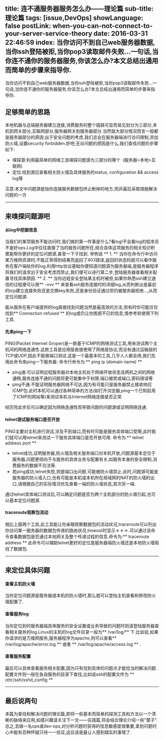 title: 连不通服务器服务怎么办——理论篇
sub-title: 理论篇
tags: [issue,DevOps]
showLanguage: false
postLink: when-you-can-not-connect-to-your-server-service-theory
date: 2016-03-31 22:46:59
index: 当你访问不到自己web服务器数据,当你ssh登陆被拒,当你pop3读取邮件失败...一句话,当你连不通你的服务器服务,你该怎么办?本文总结出通用而简单的步骤来指导你.
---
当你访问不到自己web服务器数据,当你ssh登陆被拒,当你pop3读取邮件失败...一句话,当你连不通你的服务器服务,你该怎么办?本文总结出通用而简单的步骤来指导你.
## 足够简单的思路
本地机器与远端服务器建立连接,消费服务的整个链路可显而易见划分为三部分,本机到网关部分,互联网部分,服务器网关到服务器部分.当然就大部分情况而言一般都是服务器部分的原因:出于安全问题的考虑,我们总会在服务器端进行访问限制,添加防火墙,设置security forbidden.好吧,无论问题的原因是什么,我们查找问题的步骤如下:
* 嗅探源:利用最简单的网络工具嗅探问题源为三部分的哪个&nbsp;  (服务器>本地>互联网)
* 定位:找到源后查看相关防火墙及具体服务的status, configuration && access log等

注意:本文中问题源是指你连接服务数据包终止断掉的地方,而非最后采取措施解决问题的一方

---
## 来嗅探问题源吧

#### 从log中挖掘信息

当我们的某项服务不能访问时,我们做的第一件事是什么?看log!不会看log的程序员不是好ops.Log中往往直接了当的报告问题所在,结合具体这项服务的相关知识积累能帮你更好的定位问题源,甚至一下子找到.
举例说
** 1. ** 当你在命令行中访问某万维网资源时,不能正常得到结果而返回了403错误,返回的状态码就可以看作服务在客户端给你的log,利用http协议基础你便知道问题源为服务器端,是服务器程序将我们的请求出于安全考虑而禁止,我们便可以进行第二步,登陆服务器查看相关配置寻找具体原因.
** 2. ** 当你远程安全登陆某主机时被拒,如果你熟悉ssh建立通信的过程便可以用** -vvv ** 来查看ssh服务连接时的详细log,从而判断出是最初的tcp建立连接失败还是交换key失败,还是身份验证通过但仍被服务器拒绝...,从而定位问题源.

能从服务在客户端提供的log直接找到问题当然是最高效的方法,但有时你可能仅仅找到** Connection refused ** 的log或仍让你困惑不已的信息,情参考和使用下列工具.

#### 先来ping一下
PING(Packet Internet Groper)是一款基于ICMP的网络测试工具,用来测试两个主机间的网络连通性.这款工具是应用层直接使用了网络层协议,而没有通过运输层的TCP或UDP,因此不能做端口测试.这是一个最基本的工具,几乎人人都会用,我们先用此命令来ping一下服务器:
命令行命令为:** ping ip (domain name) ** 
* ping通:可以证明远程服务器对本地主机处于网络开放状态且两机之间的网络通畅,服务连接不通的问题将更可能集中于权限,端口被禁或端口,密码错误等
* ping不通:不能证明服务器网络不可达,因为有可能只是服务器禁止接收响应ICMP包.此时本机可以通过各种简单的方法(如打开浏览器,ping一个已知启用了ICMP的网站等)来测试本机与Internet网络连接是否正常.

经历完此步后可以确定因为网络连通性而导致问题的问题源或证明网络连通.

#### telnet测试服务端口是否开放
PING主要对主机进行测试,涉及不到端口,而有时可能是服务具体端口受限,此时我们就可以用telnet来测试一下服务具体端口是否开放可用.
命令为:** telnet address port **
* telnet成功,证明服务器,防火墙及相关服务端口对本机开放,问题源基本定位于服务器,问题更倾向于与服务的具体业务与配置有关,如服务本身的安全限制,消费服务的数据不合法等.
* 若ping成功,telnet失败,则是端口出问题,可能被防火墙禁止.此时,问题源可能是服务器的防火墙入口,也有可能是本机或本机所在局域网的NAT的防火墙的出口,请根据自己的实际情况优先查看一端的防火墙状态,其次另一端.

通过telnet具体端口测试后,可以确定问题是否为两个主机部分的防火墙引起,也可以基本定位问题源.

#### traceroute观察包流动
相比上面两个工具,此工具能让你亲眼观察数据包的流动状况,traceroute可以列出你访问某一服务器的数据包传递的路由状况,timeout时显示＊＊＊.可以通过该命令查看数据包是否通过本地网关及整个传递过程的信息.命令为:** traceroute address **
此命令可以辅助telnet更好的定位是服务器端防火墙还是本地防火墙阻挡了数据包.

---

## 来定位具体问题

#### 查看主机防火墙
当你定位问题源是服务器或本机的防火墙时,那么就可以登陆主机查看和修改防火墙配置了.

#### 查看服务log
当你定位到时服务器端具体服务的安全设置或业务导致的问题时则请登陆服务器查看相关服务的log.Linux的主机的log文件目录一般为** /var/log/** 下.比如说,如果你请求的是万维网服务,服务器程序为apache,则可以查看** /var/log/apache/error.log ** 或者 ** /var/log/apache/access.log ** .

#### 查看服务配置
最后可以具体查看服务相关配置,因为只有找到具体的问题点才能恰当的解决问题.配置文件则一般在各自服务的目录下查找,比如说ssh的配置文件为 ** /etc/ssh/sshd_config **

---

## 最后说两句

本篇为查找和解决问题的理论篇,即将一些基本而简单的探测工具和方法以一个清晰的脉络来应用,如感兴趣请关注下一文——实践篇,将会结合理论介绍一些"栗子".总之,去做一名ops或dev-ops,对分析问题时获得的信息敏感度很重要,拿到问题时心中能有百种怀疑只待一一验证,这应该是最让人感到踏实的事情了.